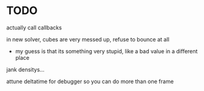# TODO

actually call callbacks

in new solver, cubes are very messed up, refuse to bounce at all
- my guess is that its something very stupid, like a bad value in a different place

jank densitys...

attune deltatime for debugger so you can do more than one frame
